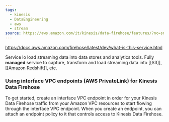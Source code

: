 ```yaml
---
tags:
  - kinesis
  - DataEngineering
  - aws
  - stream
source: https://aws.amazon.com/it/kinesis/data-firehose/features/?nc=sn&loc=2
---
```

https://docs.aws.amazon.com/firehose/latest/dev/what-is-this-service.html

Service lo load streaming data into data stores and analytics tools. 
Fully **managed** service to capture, transform and load streaming data into [[S3]], [[Amazon Redshift]], etc.

### Using interface VPC endpoints (AWS PrivateLink) for Kinesis Data Firehose

To get started, create an interface VPC endpoint in order for your Kinesis Data Firehose traffic from your Amazon VPC resources to start flowing through the interface VPC endpoint. When you create an endpoint, you can attach an endpoint policy to it that controls access to Kinesis Data Firehose. 
